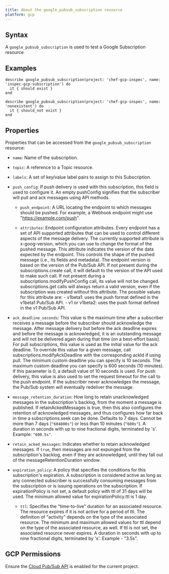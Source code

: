 ```yaml
---
title: About the google_pubsub_subscription resource
platform: gcp
---
```


## Syntax
A `google_pubsub_subscription` is used to test a Google Subscription resource

## Examples
```
describe google_pubsub_subscription(project: 'chef-gcp-inspec', name: 'inspec-gcp-subscription') do
  it { should exist }
end

describe google_pubsub_subscription(project: 'chef-gcp-inspec', name: 'nonexistent') do
  it { should_not exist }
end
```

## Properties
Properties that can be accessed from the `google_pubsub_subscription` resource:

  * `name`: Name of the subscription.

  * `topic`: A reference to a Topic resource.

  * `labels`: A set of key/value label pairs to assign to this Subscription.

  * `push_config`: If push delivery is used with this subscription, this field is used to configure it. An empty pushConfig signifies that the subscriber will pull and ack messages using API methods.

    * `push_endpoint`: A URL locating the endpoint to which messages should be pushed. For example, a Webhook endpoint might use "https://example.com/push".

    * `attributes`: Endpoint configuration attributes.  Every endpoint has a set of API supported attributes that can be used to control different aspects of the message delivery.  The currently supported attribute is x-goog-version, which you can use to change the format of the pushed message. This attribute indicates the version of the data expected by the endpoint. This controls the shape of the pushed message (i.e., its fields and metadata). The endpoint version is based on the version of the Pub/Sub API.  If not present during the subscriptions.create call, it will default to the version of the API used to make such call. If not present during a subscriptions.modifyPushConfig call, its value will not be changed. subscriptions.get calls will always return a valid version, even if the subscription was created without this attribute.  The possible values for this attribute are:  - v1beta1: uses the push format defined in the v1beta1 Pub/Sub API. - v1 or v1beta2: uses the push format defined in the v1 Pub/Sub API.

  * `ack_deadline_seconds`: This value is the maximum time after a subscriber receives a message before the subscriber should acknowledge the message. After message delivery but before the ack deadline expires and before the message is acknowledged, it is an outstanding message and will not be delivered again during that time (on a best-effort basis).  For pull subscriptions, this value is used as the initial value for the ack deadline. To override this value for a given message, call subscriptions.modifyAckDeadline with the corresponding ackId if using pull. The minimum custom deadline you can specify is 10 seconds. The maximum custom deadline you can specify is 600 seconds (10 minutes). If this parameter is 0, a default value of 10 seconds is used.  For push delivery, this value is also used to set the request timeout for the call to the push endpoint.  If the subscriber never acknowledges the message, the Pub/Sub system will eventually redeliver the message.

  * `message_retention_duration`: How long to retain unacknowledged messages in the subscription's backlog, from the moment a message is published. If retainAckedMessages is true, then this also configures the retention of acknowledged messages, and thus configures how far back in time a subscriptions.seek can be done. Defaults to 7 days. Cannot be more than 7 days (`"604800s"`) or less than 10 minutes (`"600s"`).  A duration in seconds with up to nine fractional digits, terminated by 's'. Example: `"600.5s"`.

  * `retain_acked_messages`: Indicates whether to retain acknowledged messages. If `true`, then messages are not expunged from the subscription's backlog, even if they are acknowledged, until they fall out of the messageRetentionDuration window.

  * `expiration_policy`: A policy that specifies the conditions for this subscription's expiration. A subscription is considered active as long as any connected subscriber is successfully consuming messages from the subscription or is issuing operations on the subscription. If expirationPolicy is not set, a default policy with ttl of 31 days will be used. The minimum allowed value for expirationPolicy.ttl is 1 day.

    * `ttl`: Specifies the "time-to-live" duration for an associated resource. The resource expires if it is not active for a period of ttl. The definition of "activity" depends on the type of the associated resource. The minimum and maximum allowed values for ttl depend on the type of the associated resource, as well. If ttl is not set, the associated resource never expires. A duration in seconds with up to nine fractional digits, terminated by 's'. Example - "3.5s".



## GCP Permissions

Ensure the [Cloud Pub/Sub API](https://console.cloud.google.com/apis/library/pubsub.googleapis.com/) is enabled for the current project.
